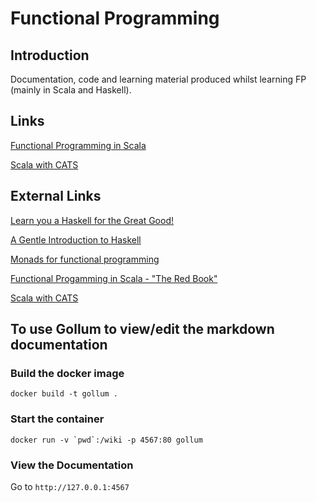 # Functional Programming

## Introduction
Documentation, code and learning material produced whilst learning FP (mainly in Scala and Haskell).

## Links

[Functional Programming in Scala](functional-programming-in-scala/README.md)

[Scala with CATS](scala-with-cats/README.md)

## External Links

[Learn you a Haskell for the Great Good!](http://learnyouahaskell.com) 

[A Gentle Introduction to Haskell](https://www.haskell.org/tutorial/index.html)

[Monads for functional programming](https://homepages.inf.ed.ac.uk/wadler/papers/marktoberdorf/baastad.pdf)

[Functional Progamming in Scala - "The Red Book"](https://www.manning.com/books/functional-programming-in-scala)

[Scala with CATS](https://underscore.io/books/scala-with-cats/)

## To use Gollum to view/edit the markdown documentation

### Build the docker image

```
docker build -t gollum .
```

### Start the container

```
docker run -v `pwd`:/wiki -p 4567:80 gollum
```

### View the Documentation
Go to `http://127.0.0.1:4567`
